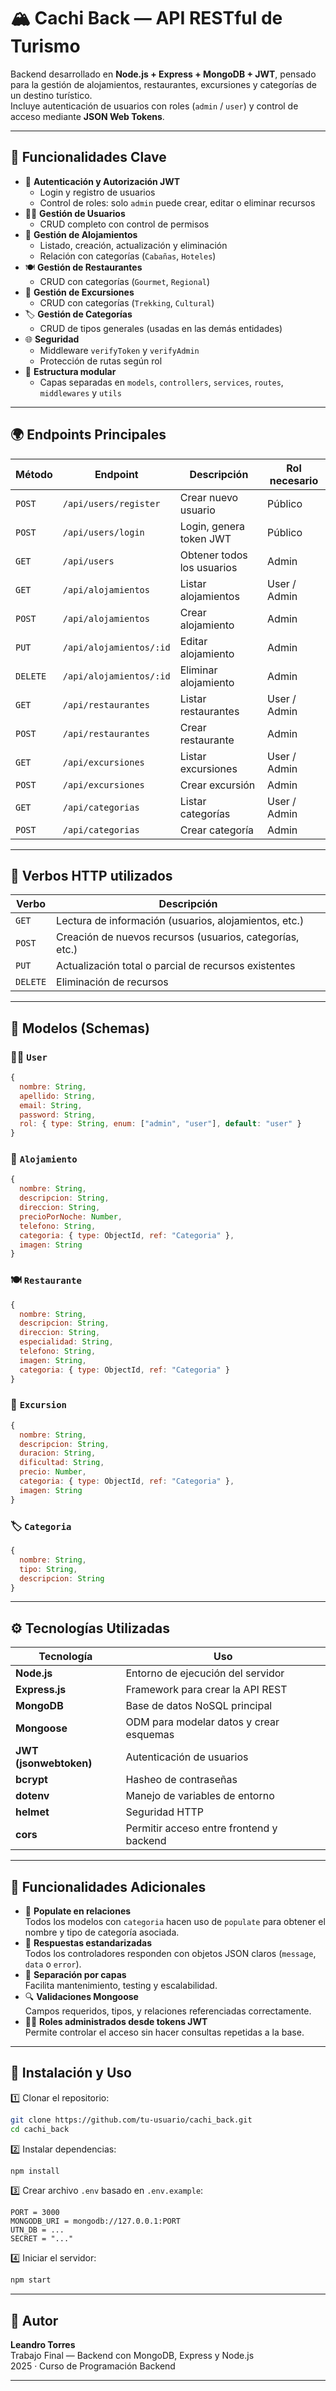# 🏔️ Cachi Back — API RESTful de Turismo

Backend desarrollado en **Node.js + Express + MongoDB + JWT**, pensado para la gestión de alojamientos, restaurantes, excursiones y categorías de un destino turístico.  
Incluye autenticación de usuarios con roles (`admin` / `user`) y control de acceso mediante **JSON Web Tokens**.

---

## 🚀 Funcionalidades Clave

- 🔐 **Autenticación y Autorización JWT**
  - Login y registro de usuarios
  - Control de roles: solo `admin` puede crear, editar o eliminar recursos
- 🧑‍💼 **Gestión de Usuarios**
  - CRUD completo con control de permisos
- 🏨 **Gestión de Alojamientos**
  - Listado, creación, actualización y eliminación
  - Relación con categorías (`Cabañas`, `Hoteles`)
- 🍽️ **Gestión de Restaurantes**
  - CRUD con categorías (`Gourmet`, `Regional`)
- 🧭 **Gestión de Excursiones**
  - CRUD con categorías (`Trekking`, `Cultural`)
- 🏷️ **Gestión de Categorías**
  - CRUD de tipos generales (usadas en las demás entidades)
- 🌐 **Seguridad**
  - Middleware `verifyToken` y `verifyAdmin`
  - Protección de rutas según rol
- 🧰 **Estructura modular**
  - Capas separadas en `models`, `controllers`, `services`, `routes`, `middlewares` y `utils`

---

## 🌍 Endpoints Principales

| Método   | Endpoint                | Descripción                | Rol necesario |
| -------- | ----------------------- | -------------------------- | ------------- |
| `POST`   | `/api/users/register`   | Crear nuevo usuario        | Público       |
| `POST`   | `/api/users/login`      | Login, genera token JWT    | Público       |
| `GET`    | `/api/users`            | Obtener todos los usuarios | Admin         |
| `GET`    | `/api/alojamientos`     | Listar alojamientos        | User / Admin  |
| `POST`   | `/api/alojamientos`     | Crear alojamiento          | Admin         |
| `PUT`    | `/api/alojamientos/:id` | Editar alojamiento         | Admin         |
| `DELETE` | `/api/alojamientos/:id` | Eliminar alojamiento       | Admin         |
| `GET`    | `/api/restaurantes`     | Listar restaurantes        | User / Admin  |
| `POST`   | `/api/restaurantes`     | Crear restaurante          | Admin         |
| `GET`    | `/api/excursiones`      | Listar excursiones         | User / Admin  |
| `POST`   | `/api/excursiones`      | Crear excursión            | Admin         |
| `GET`    | `/api/categorias`       | Listar categorías          | User / Admin  |
| `POST`   | `/api/categorias`       | Crear categoría            | Admin         |

---

## 🧩 Verbos HTTP utilizados

| Verbo    | Descripción                                              |
| -------- | -------------------------------------------------------- |
| `GET`    | Lectura de información (usuarios, alojamientos, etc.)    |
| `POST`   | Creación de nuevos recursos (usuarios, categorías, etc.) |
| `PUT`    | Actualización total o parcial de recursos existentes     |
| `DELETE` | Eliminación de recursos                                  |

---

## 🧠 Modelos (Schemas)

### 🧍‍♂️ `User`

```js
{
  nombre: String,
  apellido: String,
  email: String,
  password: String,
  rol: { type: String, enum: ["admin", "user"], default: "user" }
}
```

### 🏨 `Alojamiento`

```js
{
  nombre: String,
  descripcion: String,
  direccion: String,
  precioPorNoche: Number,
  telefono: String,
  categoria: { type: ObjectId, ref: "Categoria" },
  imagen: String
}
```

### 🍽️ `Restaurante`

```js
{
  nombre: String,
  descripcion: String,
  direccion: String,
  especialidad: String,
  telefono: String,
  imagen: String,
  categoria: { type: ObjectId, ref: "Categoria" }
}
```

### 🧭 `Excursion`

```js
{
  nombre: String,
  descripcion: String,
  duracion: String,
  dificultad: String,
  precio: Number,
  categoria: { type: ObjectId, ref: "Categoria" },
  imagen: String
}
```

### 🏷️ `Categoria`

```js
{
  nombre: String,
  tipo: String,
  descripcion: String
}
```

---

## ⚙️ Tecnologías Utilizadas

| Tecnología             | Uso                                      |
| ---------------------- | ---------------------------------------- |
| **Node.js**            | Entorno de ejecución del servidor        |
| **Express.js**         | Framework para crear la API REST         |
| **MongoDB**            | Base de datos NoSQL principal            |
| **Mongoose**           | ODM para modelar datos y crear esquemas  |
| **JWT (jsonwebtoken)** | Autenticación de usuarios                |
| **bcrypt**             | Hasheo de contraseñas                    |
| **dotenv**             | Manejo de variables de entorno           |
| **helmet**             | Seguridad HTTP                           |
| **cors**               | Permitir acceso entre frontend y backend |

---

## 🧩 Funcionalidades Adicionales

- 🔄 **Populate en relaciones**  
  Todos los modelos con `categoria` hacen uso de `populate` para obtener el nombre y tipo de categoría asociada.
- 🧾 **Respuestas estandarizadas**  
  Todos los controladores responden con objetos JSON claros (`message`, `data` o `error`).
- 🧱 **Separación por capas**  
  Facilita mantenimiento, testing y escalabilidad.
- 🔍 **Validaciones Mongoose**  
  Campos requeridos, tipos, y relaciones referenciadas correctamente.
- 🧑‍💻 **Roles administrados desde tokens JWT**  
  Permite controlar el acceso sin hacer consultas repetidas a la base.

---

## 🧰 Instalación y Uso

1️⃣ Clonar el repositorio:

```bash
git clone https://github.com/tu-usuario/cachi_back.git
cd cachi_back
```

2️⃣ Instalar dependencias:

```bash
npm install
```

3️⃣ Crear archivo `.env` basado en `.env.example`:

```
PORT = 3000
MONGODB_URI = mongodb://127.0.0.1:PORT
UTN_DB = ...
SECRET = "..."
```

4️⃣ Iniciar el servidor:

```bash
npm start
```

---

## 🧾 Autor

**Leandro Torres**  
Trabajo Final — Backend con MongoDB, Express y Node.js  
2025 · Curso de Programación Backend

---
